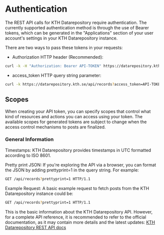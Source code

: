 # Authentication

The REST API calls for KTH Datarepository require authentication. The currently supported authentication method is through the use of Bearer tokens, which can be generated in the "Applications" section of your user account's settings in your KTH Datarepository instance.

There are two ways to pass these tokens in your requests:

- Authorization HTTP header (Recommended):

```bash
curl -k -H "Authorization: Bearer API-TOKEN" https://datarepository.kth.se/api/records
```

- access_token HTTP query string parameter:

```bash
curl -k https://datarepository.kth.se/api/records?access_token=API-TOKEN
```

## Scopes

When creating your API token, you can specify scopes that control what kind of resources and actions you can access using your token. The available scopes for generated tokens are subject to change when the access control mechanisms to posts are finalized.

### General Information

Timestamps: KTH Datarepository provides timestamps in UTC formatted according to ISO 8601.

Pretty print JSON: If you're exploring the API via a browser, you can format the JSON by adding prettyprint=1 in the query string. For example:

```bash
GET /api/records?prettyprint=1 HTTP/1.1
```

Example Request:
A basic example request to fetch posts from the KTH Datarepository instance could be:

```bash
GET /api/records?prettyprint=1 HTTP/1.1
```

This is the basic information about the KTH Datarepository API. However, for a complete API reference, it is recommended to refer to the official documentation, as it may contain more details and the latest updates:
[KTH Datarepository REST API docs](https://inveniordm.docs.cern.ch/reference/rest_api_index/)
